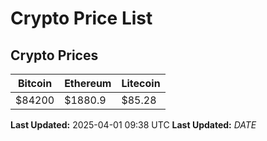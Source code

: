 # Crypto Price List

## Crypto Prices
| Bitcoin | Ethereum | Litecoin |
| ------- | -------- | -------- |
| $84200 | $1880.9 | $85.28 |
**Last Updated:** 2025-04-01 09:38 UTC
**Last Updated:** $DATE$
